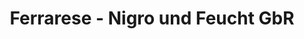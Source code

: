 ---
title: "Ferrarese - Nigro und Feucht GbR"
url: /darmstadt/ferrarese-nigro-und-feucht-gbr/
shop: Kaffee
---